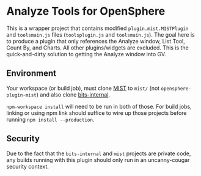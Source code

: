 # Analyze Tools for OpenSphere

This is a wrapper project that contains modified `plugin.mist.MISTPlugin` and `toolsmain.js`
files (`toolsplugin.js` and `toolsmain.js`). The goal here is to produce a plugin that only
references the Analyze window, List Tool, Count By, and Charts. All other plugins/widgets
are excluded. This is the quick-and-dirty solution to getting the Analyze window into GV.

## Environment

Your workspace (or build job), must clone [MIST](https://gitlab.devops.geointservices.io/uncanny-cougar/mist)
to `mist/` (not `opensphere-plugin-mist`) and also clone
[bits-internal](https://gitlab.devops.geointservices.io/uncanny-cougar/bits-internal).

`npm-workspace install` will need to be run in both of those. For build jobs, linking
or using npm link should suffice to wire up those projects before running `npm install --production`.

## Security

Due to the fact that the `bits-internal` and `mist` projects are private code, any builds
running with this plugin should only run in an uncanny-cougar security context.
